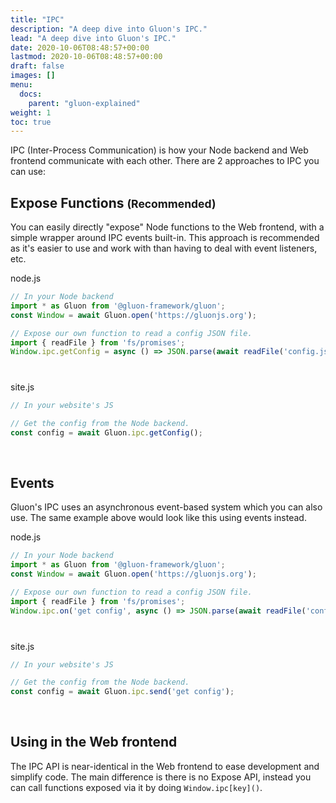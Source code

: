 ```yaml
---
title: "IPC"
description: "A deep dive into Gluon's IPC."
lead: "A deep dive into Gluon's IPC."
date: 2020-10-06T08:48:57+00:00
lastmod: 2020-10-06T08:48:57+00:00
draft: false
images: []
menu:
  docs:
    parent: "gluon-explained"
weight: 1
toc: true
---
```


IPC (Inter-Process Communication) is how your Node backend and Web frontend communicate with each other. There are 2 approaches to IPC you can use:

## Expose Functions <small>(Recommended)</small>

You can easily directly "expose" Node functions to the Web frontend, with a simple wrapper around IPC events built-in. This approach is recommended as it's easier to use and work with than having to deal with event listeners, etc.

<div class="glow" style="--glow-hue: 320">
<div class="filename">node.js</div>

```js
// In your Node backend
import * as Gluon from '@gluon-framework/gluon';
const Window = await Gluon.open('https://gluonjs.org');

// Expose our own function to read a config JSON file.
import { readFile } from 'fs/promises';
Window.ipc.getConfig = async () => JSON.parse(await readFile('config.json', 'utf8'));
```

</div>

<div style="margin-bottom: 40px"></div>

<div class="glow" style="--glow-hue: 220">
<div class="filename">site.js</div>

```js
// In your website's JS

// Get the config from the Node backend.
const config = await Gluon.ipc.getConfig();
```

</div>

<div style="margin-bottom: 60px"></div>

## Events

Gluon's IPC uses an asynchronous event-based system which you can also use. The same example above would look like this using events instead.

<div class="glow" style="--glow-hue: 320">
<div class="filename">node.js</div>

```js
// In your Node backend
import * as Gluon from '@gluon-framework/gluon';
const Window = await Gluon.open('https://gluonjs.org');

// Expose our own function to read a config JSON file.
import { readFile } from 'fs/promises';
Window.ipc.on('get config', async () => JSON.parse(await readFile('config.json', 'utf8')));
```

</div>

<div style="margin-bottom: 40px"></div>

<div class="glow" style="--glow-hue: 220">
<div class="filename">site.js</div>

```js
// In your website's JS

// Get the config from the Node backend.
const config = await Gluon.ipc.send('get config');
```

</div>

<div style="margin-bottom: 60px"></div>

## Using in the Web frontend

The IPC API is near-identical in the Web frontend to ease development and simplify code. The main difference is there is no Expose API, instead you can call functions exposed via it by doing `Window.ipc[key]()`.
